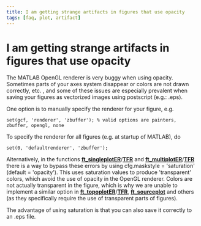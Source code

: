 ```yaml
---
title: I am getting strange artifacts in figures that use opacity
tags: [faq, plot, artifact]
---
```


# I am getting strange artifacts in figures that use opacity

The MATLAB OpenGL renderer is very buggy when using opacity. Sometimes parts of your axes system disappear or colors are not drawn correctly, etc. , and some of these issues are especially prevalent when saving your figures as vectorized images using postscript (e.g.: .eps).

One option is to manually specify the renderer for your figure, e.g.  

    set(gcf, 'renderer', 'zbuffer'); % valid options are painters, zbuffer, opengl, none

To specify the renderer for all figures (e.g. at startup of MATLAB), do

    set(0, 'defaultrenderer', 'zbuffer');

Alternatively, in the functions **[ft_singleplotER](https://github.com/fieldtrip/fieldtrip/blob/release/ft_singleplotER.m)**/**[TFR](https://github.com/fieldtrip/fieldtrip/blob/release/ft_singleplotTFR.m)** and **[ft_multiplotER](https://github.com/fieldtrip/fieldtrip/blob/release/ft_multiplotER.m)**/**[TFR](https://github.com/fieldtrip/fieldtrip/blob/release/ft_multiplotTFR.m)** there is a way to bypass these errors by using cfg.maskstyle = 'saturation' (default = 'opacity'). This uses saturation values to produce 'transparent' colors, which avoid the use of opacity in the OpenGL renderer. Colors are not actually transparent in the figure, which is why we are unable to implement a similar option in **[ft_topoplotER](https://github.com/fieldtrip/fieldtrip/blob/release/ft_topoplotER.m)**/**[TFR](https://github.com/fieldtrip/fieldtrip/blob/release/ft_topoplotTFR.m)**, **[ft_sourceplot](https://github.com/fieldtrip/fieldtrip/blob/release/ft_sourceplot.m)** and others (as they specifically require the use of transparent parts of figures).

The advantage of using saturation is that you can also save it correctly to an .eps file.
